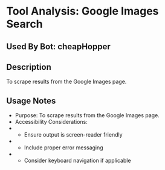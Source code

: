 # Tool Analysis: Google Images Search

## Used By Bot: cheapHopper

## Description
To scrape results from the Google Images page.


## Usage Notes
- Purpose: To scrape results from the Google Images page.
- Accessibility Considerations:
- - Ensure output is screen-reader friendly
- - Include proper error messaging
- - Consider keyboard navigation if applicable
